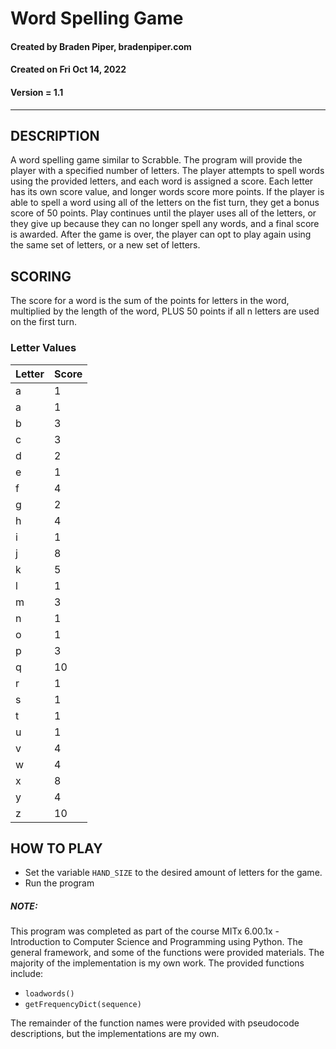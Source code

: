 # Word Spelling Game
#### Created by Braden Piper, bradenpiper.com
#### Created on Fri Oct 14, 2022
#### Version = 1.1
---
## DESCRIPTION
A word spelling game similar to Scrabble. The program will provide the player with
a specified number of letters. The player attempts to spell words using the provided
letters, and each word is assigned a score. Each letter has its own score value,
and longer words score more points. If the player is able to spell a word using
all of the letters on the fist turn, they get a bonus score of 50 points.
Play continues until the player uses all of the letters, or they give up because
they can no longer spell any words, and a final score is awarded.
After the game is over, the player can opt to play again using the same set of
letters, or a new set of letters.

## SCORING
The score for a word is the sum of the points for letters in the word, multiplied
by the length of the word, PLUS 50 points if all n letters are used on the first turn.

### Letter Values
| Letter | Score |
| ------ | ------ |
|a|1|
|a|1|
|b|3|
|c|3|
|d|2|
|e|1|
|f|4|
|g|2|
|h|4|
|i|1|
|j|8|
|k|5|
|l|1|
|m|3|
|n|1|
|o|1|
|p|3|
|q|10|
|r|1|
|s|1|
|t|1|
|u|1|
|v|4|
|w|4|
|x|8|
|y|4|
|z|10|

## HOW TO PLAY
- Set the variable `HAND_SIZE` to the desired amount of letters for the game.
- Run the program

##### NOTE:
This program was completed as part of the course MITx 6.00.1x - Introduction
to Computer Science and Programming using Python. The general framework, and some
of the functions were provided materials. The majority of the implementation is
my own work.
The provided functions include:
- `loadwords()`
- `getFrequencyDict(sequence)`

The remainder of the function names were provided with pseudocode descriptions,
but the implementations are my own.